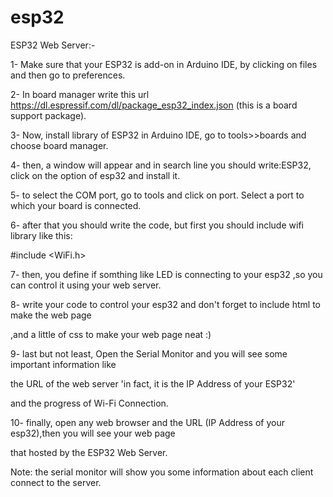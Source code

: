 # esp32

ESP32 Web Server:- 



1- Make sure that your ESP32 is add-on in Arduino IDE, by clicking on files and then go to preferences.

2- In board manager write this url https://dl.espressif.com/dl/package_esp32_index.json (this is a board support package).

3- Now, install library of ESP32 in Arduino IDE, go to tools>>boards and choose board manager.

4- then, a window will appear and in search line you should write:ESP32, click on the option of esp32 and install it.

5- to select the COM port, go to tools and click on port. Select a port to which your board is connected.

6- after that you should write the code, but first you should include wifi library like this:

#include <WiFi.h> 


7- then, you define if somthing like LED is connecting to your esp32 ,so you can control it using your web server.

8- write your code to control your esp32 and don't forget to include html to make the web page

,and a little of css to make your web page neat :) 

9- last but not least, Open the Serial Monitor and you will see some important information like

the URL of the web server 'in fact, it is the IP Address of your ESP32' 

and the progress of Wi-Fi Connection. 


10- finally, open any web browser and the URL (IP Address of your esp32),then you will see your web page

that hosted by the ESP32 Web Server. 


Note: the serial monitor will show you some information about each client connect to the server.

